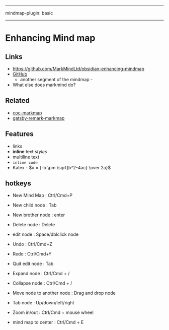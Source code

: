 
---

mindmap-plugin: basic

---

# Enhancing Mind map

## Links
- <https://github.com/MarkMindLtd/obsidian-enhancing-mindmap>
- [GitHub](https://github.com/MarkMindLtd/obsidian-enhancing-mindmap)
   - another segment of the mindmap
            -
- What else does markmind do?

## Related
- [coc-markmap](https://github.com/gera2ld/coc-markmap)
- [gatsby-remark-markmap](https://github.com/gera2ld/gatsby-remark-markmap)

## Features
- links
- **inline** ~~text~~ *styles*
- multiline
   text
- `inline code`
- Katex - $x = {-b \pm \sqrt{b^2-4ac} \over 2a}$

## hotkeys
- New Mind Map : Ctrl/Cmd+P

- New child node : Tab

- New brother node : enter

- Delete node : Delete

- edit node : Space/dblclick node

- Undo : Ctrl/Cmd+Z

- Redo : Ctrl/Cmd+Y

- Quit edit node : Tab

- Expand node : Ctrl/Cmd + /

- Collapse node : Ctrl/Cmd + /

- Move node to another node : Drag and drop node

- Tab node : Up/down/left/right

- Zoom in/out : Ctrl/Cmd + mouse wheel

- mind map to center : Ctrl/Cmd + E